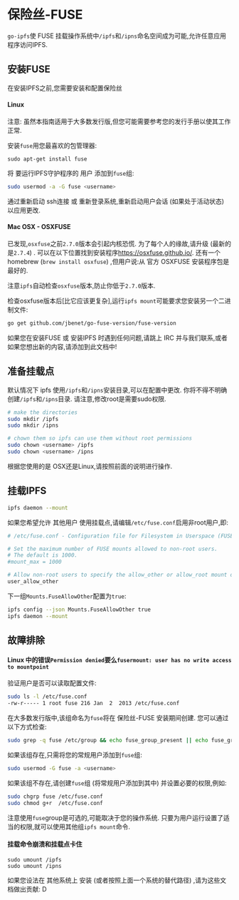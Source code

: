 
# 保险丝-FUSE

`go-ipfs`使 FUSE 挂载操作系统中`/ipfs`和`/ipns`命名空间成为可能,允许任意应用程序访问IPFS. 

## 安装FUSE

在安装IPFS之前,您需要安装和配置保险丝

#### Linux

注意: 虽然本指南适用于大多数发行版,但您可能需要参考您的发行手册以使其工作正常. 

安装`fuse`用您最喜欢的包管理器: 

    sudo apt-get install fuse

将 要运行IPFS守护程序的 用户 添加到`fuse`组: 

```sh
sudo usermod -a -G fuse <username>
```

通过重新启动 ssh连接 或 重新登录系统,重新启动用户会话 (如果处于活动状态) 以应用更改. 

#### Mac OSX  -  OSXFUSE

已发现,`osxfuse`之前`2.7.0`版本会引起内核恐慌. 为了每个人的缘故,请升级 (最新的是`2.7.4`) . 可以在以下位置找到安装程序<https://osxfuse.github.io/>. 还有一个homebrew (`brew install osxfuse`) ,但用户说:从 官方 OSXFUSE 安装程序包是最好的. 

注意`ipfs`自动检查`osxfuse`版本,防止你低于`2.7.0`版本. 

检查osxfuse版本后[比它应该更复杂],运行`ipfs mount`可能要求您安装另一个二进制文件: 

```sh
go get github.com/jbenet/go-fuse-version/fuse-version
```

如果您在安装FUSE 或 安装IPFS 时遇到任何问题,请跳上 IRC 并与我们联系,或者如果您想出新的内容,请添加到此文档中!

## 准备挂载点

默认情况下 ipfs 使用`/ipfs`和`/ipns`安装目录,可以在配置中更改. 你将不得不明确创建`/ipfs`和`/ipns`目录. 请注意,修改root是需要sudo权限. 

```sh
# make the directories
sudo mkdir /ipfs
sudo mkdir /ipns

# chown them so ipfs can use them without root permissions
sudo chown <username> /ipfs
sudo chown <username> /ipns
```

根据您使用的是 OSX还是Linux,请按照前面的说明进行操作. 

## 挂载IPFS

```sh
ipfs daemon --mount
```

如果您希望允许 其他用户 使用挂载点,请编辑`/etc/fuse.conf`启用非root用户,即: 

```sh
# /etc/fuse.conf - Configuration file for Filesystem in Userspace (FUSE)

# Set the maximum number of FUSE mounts allowed to non-root users.
# The default is 1000.
#mount_max = 1000

# Allow non-root users to specify the allow_other or allow_root mount options.
user_allow_other
```

下一组`Mounts.FuseAllowOther`配置为`true`: 

```sh
ipfs config --json Mounts.FuseAllowOther true
ipfs daemon --mount
```

## 故障排除

#### Linux 中的错误`Permission denied`要么`fusermount: user has no write access to mountpoint`

验证用户是否可以读取配置文件: 

```sh
sudo ls -l /etc/fuse.conf
-rw-r----- 1 root fuse 216 Jan  2  2013 /etc/fuse.conf
```

在大多数发行版中,该组命名为`fuse`将在 保险丝-FUSE 安装期间创建. 您可以通过以下方式检查: 

```sh
sudo grep -q fuse /etc/group && echo fuse_group_present || echo fuse_group_missing
```

如果该组存在,只需将您的常规用户添加到`fuse`组: 

```sh
sudo usermod -G fuse -a <username>
```

如果该组不存在,请创建`fuse`组 (将常规用户添加到其中) 并设置必要的权限,例如: 

```sh
sudo chgrp fuse /etc/fuse.conf
sudo chmod g+r  /etc/fuse.conf
```

<!--
TODO: udev rules for /dev/fuse?
-->

注意使用`fuse`group是可选的,可能取决于您的操作系统. 只要为用户运行设置了适当的权限,就可以使用其他组`ipfs mount`命令. 

#### 挂载命令崩溃和挂载点卡住

    sudo umount /ipfs
    sudo umount /ipns

如果您设法在 其他系统上 安装 (或者按照上面一个系统的替代路径) ,请为这些文档做出贡献: D
